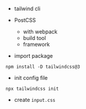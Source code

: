 - tailwind cli
- PostCSS

  - with webpack
  - build tool
  - framework

- import package

```
npm install -D tailwindcss@3
```

- init config file

```
npx tailwindcss init
```

- create `input.css`
